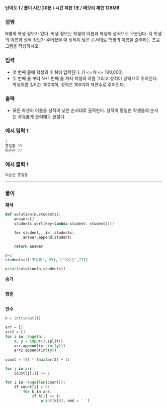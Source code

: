 **난이도 1   /  풀이 시간 20분   /  시간 제한 1초   /  메모리 제한 128MB**

### **설명**

N명의 학생 정보가 있다. 학생 정보는 학생의 이름과 학생의 성적으로 구분된다. 각 학생의 이름과 성적 정보가 주어졌을 때 성적이 낮은 순서대로 학생의 이름을 출력하는 프로그램을 작성하시오.

### **입력**

- 첫 번째 줄에 학생의 수 N이 입력된다. (1 <= N <= 100,000)
- 두 번째 줄 부터 N+1 번째 줄 까지 학생의 이름 그리고 성적이 공백으로 주어진다. 학생이름 길이는 100이하, 성적은 100이하 자연수로 주어진다.

### **출력**

- 모든 학생의 이름을 성적이 낮은 순서대로 출력한다. 성적이 동일한 학생들의 순서는 자유롭게 출력해도 괜찮다.

### **예시 입력 1**

```java
2
홍길동 95
이순신 77
```

### **예시 출력 1**

```java
이순신 홍길동
```

---

### **풀이**

**재석**

```python
def solution(n,students):
    answer=[]
    students.sort(key=lambda student: student[1])

    for student,_ in  students:
        answer.append(student)

    return answer

n=2
students=[('홍길동', 95), ('이순신',77)]

print(solution(n,students))
```

**승기**

```java

```

**형준**

```java

```

**연수**

```python
n = int(input())

arr = []
arr2 = [] 
for i in range(n):
    x, y = input().split()
    arr.append((x, int(y)))
    arr2.append(int(y))
    
count = [0] * (max(arr2) + 1)

for j in arr:
    count[j[1]] += 1

for i in range(len(count)):
    if count[i] > 0:  
        for k in arr: 
            if k[1] == i:
                print(k[0], end = ' ')
```
